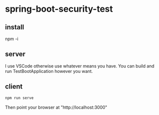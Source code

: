 # spring-boot-security-test

## install

npm -i

## server

I use VSCode otherwise use whatever means you have. You can build and run TestBootApplication however you want.

## client

```sh
npm run serve
```

Then point your browser at "http://localhost:3000"